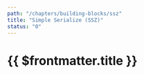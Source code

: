 ```yaml
---
path: "/chapters/building-blocks/ssz"
title: "Simple Serialize (SSZ)"
status: "0"
---
```


# {{ $frontmatter.title }}